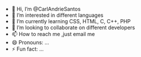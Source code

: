 - 👋 Hi, I’m @CarlAndrieSantos
- 👀 I’m interested in different languages
- 🌱 I’m currently learning CSS, HTML, C, C++, PHP
- 💞️ I’m looking to collaborate on different developers
- 📫 How to reach me ,just email me
- 😄 Pronouns: ...
- ⚡ Fun fact: ...

<!---
CarlAndrieSantos/CarlAndrieSantos is a ✨ special ✨ repository because its `README.md` (this file) appears on your GitHub profile.
You can click the Preview link to take a look at your changes.
--->
